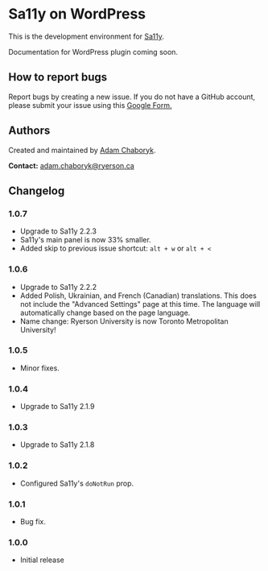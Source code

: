 # Sa11y on WordPress 
This is the development environment for [Sa11y](https://github.com/ryersondmp/sa11y).

Documentation for WordPress plugin coming soon.

## How to report bugs
Report bugs by creating a new issue. If you do not have a GitHub account, please submit your issue using this [Google Form.](https://forms.gle/sjzK9XykETaoqZv99) 

## Authors
Created and maintained by [Adam Chaboryk](https://github.com/adamchaboryk).

**Contact:** [adam.chaboryk@ryerson.ca](mailto:adam.chaboryk@ryerson.ca)

## Changelog

### 1.0.7
- Upgrade to Sa11y 2.2.3
- Sa11y's main panel is now 33% smaller.
- Added skip to previous issue shortcut: `alt + w` or `alt + <`

### 1.0.6
- Upgrade to Sa11y 2.2.2
- Added Polish, Ukrainian, and French (Canadian) translations. This does not include the "Advanced Settings" page at this time. The language will automatically change based on the page language.
- Name change: Ryerson University is now Toronto Metropolitan University!

### 1.0.5
- Minor fixes.

### 1.0.4
- Upgrade to Sa11y 2.1.9

### 1.0.3
- Upgrade to Sa11y 2.1.8

### 1.0.2
- Configured Sa11y's `doNotRun` prop.

### 1.0.1
- Bug fix.

### 1.0.0
- Initial release